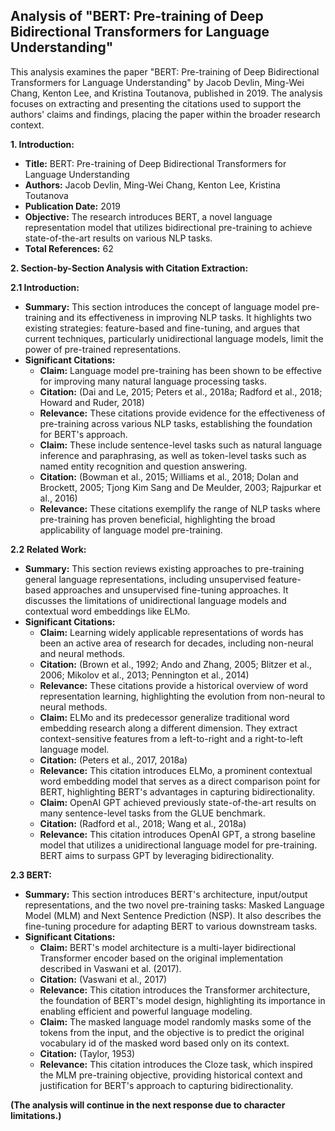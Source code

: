 ## Analysis of "BERT: Pre-training of Deep Bidirectional Transformers for Language Understanding"

This analysis examines the paper "BERT: Pre-training of Deep Bidirectional Transformers for Language Understanding" by Jacob Devlin, Ming-Wei Chang, Kenton Lee, and Kristina Toutanova, published in 2019. The analysis focuses on extracting and presenting the citations used to support the authors' claims and findings, placing the paper within the broader research context.

**1. Introduction:**

- **Title:** BERT: Pre-training of Deep Bidirectional Transformers for Language Understanding
- **Authors:** Jacob Devlin, Ming-Wei Chang, Kenton Lee, Kristina Toutanova
- **Publication Date:** 2019
- **Objective:** The research introduces BERT, a novel language representation model that utilizes bidirectional pre-training to achieve state-of-the-art results on various NLP tasks.
- **Total References:** 62

**2. Section-by-Section Analysis with Citation Extraction:**

**2.1 Introduction:**

- **Summary:** This section introduces the concept of language model pre-training and its effectiveness in improving NLP tasks. It highlights two existing strategies: feature-based and fine-tuning, and argues that current techniques, particularly unidirectional language models, limit the power of pre-trained representations.
- **Significant Citations:**
    - **Claim:** Language model pre-training has been shown to be effective for improving many natural language processing tasks.
    - **Citation:** (Dai and Le, 2015; Peters et al., 2018a; Radford et al., 2018; Howard and Ruder, 2018)
    - **Relevance:** These citations provide evidence for the effectiveness of pre-training across various NLP tasks, establishing the foundation for BERT's approach.
    - **Claim:** These include sentence-level tasks such as natural language inference and paraphrasing, as well as token-level tasks such as named entity recognition and question answering.
    - **Citation:** (Bowman et al., 2015; Williams et al., 2018; Dolan and Brockett, 2005; Tjong Kim Sang and De Meulder, 2003; Rajpurkar et al., 2016)
    - **Relevance:** These citations exemplify the range of NLP tasks where pre-training has proven beneficial, highlighting the broad applicability of language model pre-training.

**2.2 Related Work:**

- **Summary:** This section reviews existing approaches to pre-training general language representations, including unsupervised feature-based approaches and unsupervised fine-tuning approaches. It discusses the limitations of unidirectional language models and contextual word embeddings like ELMo.
- **Significant Citations:**
    - **Claim:** Learning widely applicable representations of words has been an active area of research for decades, including non-neural and neural methods.
    - **Citation:** (Brown et al., 1992; Ando and Zhang, 2005; Blitzer et al., 2006; Mikolov et al., 2013; Pennington et al., 2014)
    - **Relevance:** These citations provide a historical overview of word representation learning, highlighting the evolution from non-neural to neural methods.
    - **Claim:** ELMo and its predecessor generalize traditional word embedding research along a different dimension. They extract context-sensitive features from a left-to-right and a right-to-left language model.
    - **Citation:** (Peters et al., 2017, 2018a)
    - **Relevance:** This citation introduces ELMo, a prominent contextual word embedding model that serves as a direct comparison point for BERT, highlighting BERT's advantages in capturing bidirectionality.
    - **Claim:** OpenAI GPT achieved previously state-of-the-art results on many sentence-level tasks from the GLUE benchmark.
    - **Citation:** (Radford et al., 2018; Wang et al., 2018a)
    - **Relevance:** This citation introduces OpenAI GPT, a strong baseline model that utilizes a unidirectional language model for pre-training. BERT aims to surpass GPT by leveraging bidirectionality.

**2.3 BERT:**

- **Summary:** This section introduces BERT's architecture, input/output representations, and the two novel pre-training tasks: Masked Language Model (MLM) and Next Sentence Prediction (NSP). It also describes the fine-tuning procedure for adapting BERT to various downstream tasks.
- **Significant Citations:**
    - **Claim:** BERT's model architecture is a multi-layer bidirectional Transformer encoder based on the original implementation described in Vaswani et al. (2017).
    - **Citation:** (Vaswani et al., 2017)
    - **Relevance:** This citation introduces the Transformer architecture, the foundation of BERT's model design, highlighting its importance in enabling efficient and powerful language modeling.
    - **Claim:** The masked language model randomly masks some of the tokens from the input, and the objective is to predict the original vocabulary id of the masked word based only on its context.
    - **Citation:** (Taylor, 1953)
    - **Relevance:** This citation introduces the Cloze task, which inspired the MLM pre-training objective, providing historical context and justification for BERT's approach to capturing bidirectionality.

**(The analysis will continue in the next response due to character limitations.)** 
